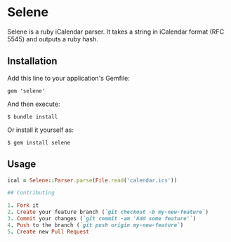 # Selene

Selene is a ruby iCalendar parser. It takes a string in iCalendar format (RFC 5545) and outputs a ruby hash.

## Installation

Add this line to your application's Gemfile:

    gem 'selene'

And then execute:

    $ bundle install

Or install it yourself as:

    $ gem install selene

## Usage

```ruby
ical = Selene::Parser.parse(File.read('calendar.ics'))

## Contributing

1. Fork it
2. Create your feature branch (`git checkout -b my-new-feature`)
3. Commit your changes (`git commit -am 'Add some feature'`)
4. Push to the branch (`git push origin my-new-feature`)
5. Create new Pull Request
